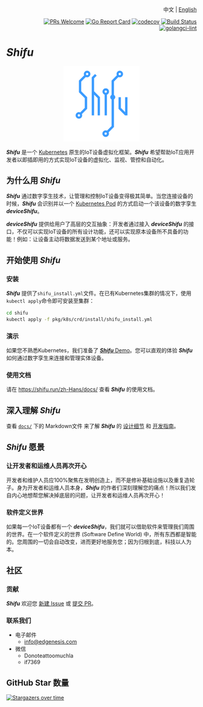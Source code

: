 <div align="right">

中文 | [English](README.md)

[![PRs Welcome](https://img.shields.io/badge/PRs-welcome-brightgreen.svg?style=flat&logo=github&color=2370ff&labelColor=454545)](http://makeapullrequest.com)
[![Go Report Card](https://goreportcard.com/badge/github.com/Edgenesis/shifu)](https://goreportcard.com/report/github.com/Edgenesis/shifu)
[![codecov](https://codecov.io/gh/Edgenesis/shifu/branch/main/graph/badge.svg?token=OX2UN22O3Z)](https://codecov.io/gh/Edgenesis/shifu)
[![Build Status](https://dev.azure.com/Edgenesis/shifu/_apis/build/status/shifu-build-muiltistage?branchName=main)](https://dev.azure.com/Edgenesis/shifu/_build/latest?definitionId=19&branchName=main)
[![golangci-lint](https://github.com/Edgenesis/shifu/actions/workflows/golangci-lint.yml/badge.svg)](https://github.com/Edgenesis/shifu/actions/workflows/golangci-lint.yml)

</div>

# ***Shifu***

<div align="center">

<img width="200px" src="./img/shifu-logo.svg"></img>

</div>

***Shifu*** 是一个 [Kubernetes](https://kubernetes.io/zh-cn/) 原生的IoT设备虚拟化框架。***Shifu*** 希望帮助IoT应用开发者以即插即用的方式实现IoT设备的虚拟化、监视、管控和自动化。

## 为什么用 ***Shifu***

***Shifu*** 通过数字孪生技术，让管理和控制IoT设备变得极其简单。当您连接设备的时候，***Shifu*** 会识别并以一个 [Kubernetes Pod](https://kubernetes.io/zh-cn/docs/concepts/workloads/pods/) 的方式启动一个该设备的数字孪生 ***deviceShifu***。

***deviceShifu*** 提供给用户了高层的交互抽象：开发者通过接入 ***deviceShifu*** 的接口，不仅可以实现IoT设备的所有设计功能，还可以实现原本设备所不具备的功能！例如：让设备主动将数据发送到某个地址或服务。

## 开始使用 ***Shifu***

### 安装

***Shifu*** 提供了`shifu_install.yml`文件。在已有Kubernetes集群的情况下，使用`kubectl apply`命令即可安装至集群：

```sh
cd shifu
kubectl apply -f pkg/k8s/crd/install/shifu_install.yml
```

### 演示

如果您不熟悉Kubernetes，我们准备了 [***Shifu*** Demo](https://shifu.run/zh-Hans/disclaimer/)。您可以直观的体验 ***Shifu*** 如何通过数字孪生来连接和管理实体设备。

### 使用文档

请在 <https://shifu.run/zh-Hans/docs/> 查看 ***Shifu*** 的使用文档。

## 深入理解 ***Shifu***

查看 [`docs/`](./docs/) 下的 Markdown文件 来了解 ***Shifu*** 的 [设计细节](./docs/design/) 和 [开发指南](./docs/guide/)。

## ***Shifu*** 愿景

### 让开发者和运维人员再次开心

开发者和维护人员应100%聚焦在发明创造上，而不是修补基础设施以及重复造轮子。身为开发者和运维人员本身，***Shifu*** 的作者们深刻理解您的痛点！所以我们发自内心地想帮您解决掉底层的问题，让开发者和运维人员再次开心！

### 软件定义世界

如果每一个IoT设备都有一个 ***deviceShifu***，我们就可以借助软件来管理我们周围的世界。在一个软件定义的世界 (Software Define World) 中，所有东西都是智能的。您周围的一切会自动改变，进而更好地服务您；因为归根到底，科技以人为本。

## 社区

### 贡献

***Shifu*** 欢迎您 [新建 Issue](https://github.com/Edgenesis/shifu/issues/new) 或 [提交 PR](https://github.com/Edgenesis/shifu/pulls)。

### 联系我们

- 电子邮件
  - info@edgenesis.com
- 微信
  - Donoteattoomuchla
  - if7369

## GitHub Star 数量

[![Stargazers over time](https://starchart.cc/Edgenesis/shifu.svg)](https://starchart.cc/Edgenesis/shifu)
